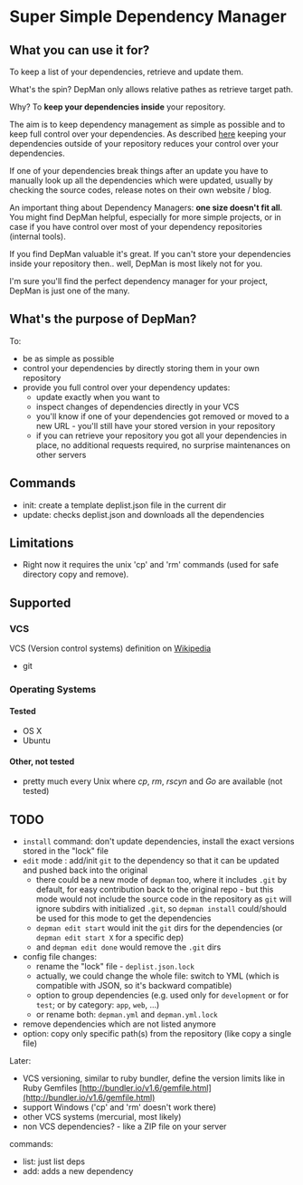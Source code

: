 Super Simple Dependency Manager
===================

## What you can use it for?

To keep a list of your dependencies, retrieve and update them.

What's the spin? DepMan only allows relative pathes as retrieve target path.

Why? To **keep your dependencies inside** your repository.

The aim is to keep dependency management as simple as possible and to keep full control over your dependencies.
As described [here](http://nathany.com/go-packages/) keeping your dependencies outside of your repository
reduces your control over your dependencies. 

If one of your dependencies break things after an update you have
to manually look up all the dependencies which were updated,
usually by checking the source codes, release notes on their own website / blog.

An important thing about Dependency Managers: **one size doesn't fit all**.
You might find DepMan helpful, especially for more simple projects, or
in case if you have control over most of your dependency repositories (internal tools).

If you find DepMan valuable it's great. If you can't store your dependencies inside your repository
then.. well, DepMan is most likely not for you.

I'm sure you'll find the perfect dependency manager for your project,
DepMan is just one of the many.


## What's the purpose of DepMan?

To:

* be as simple as possible
* control your dependencies by directly storing them in your own repository
* provide you full control over your dependency updates:
    * update exactly when you want to
    * inspect changes of dependencies directly in your VCS
    * you'll know if one of your dependencies got removed or moved to a new URL - you'll still have your stored version in your repository
    * if you can retrieve your repository you got all your dependencies in place, no additional requests required, no surprise maintenances on other servers


## Commands

* init: create a template deplist.json file in the current dir
* update: checks deplist.json and downloads all the dependencies


## Limitations

* Right now it requires the unix 'cp' and 'rm' commands (used for safe directory copy and remove).

## Supported

### VCS

VCS (Version control systems) definition on [Wikipedia](http://en.wikipedia.org/wiki/Revision_control)

* git

### Operating Systems

#### Tested
* OS X
* Ubuntu

#### Other, not tested

* pretty much every Unix where *cp*, *rm*, *rscyn* and *Go* are available (not tested)

## TODO

* `install` command: don't update dependencies, install the exact versions stored in the "lock" file
* `edit` mode : add/init `git` to the dependency so that it can be updated and pushed back into the original
  * there could be a new mode of `depman` too, where it includes `.git` by default, for easy contribution back to the original repo - but this mode would not include the source code in the repository as `git` will ignore subdirs with initialized `.git`, so `depman install` could/should be used for this mode to get the dependencies
  * `depman edit start` would init the `git` dirs for the dependencies (or `depman edit start X` for a specific dep)
  * and `depman edit done` would remove the `.git` dirs
* config file changes:
   * rename the "lock" file - `deplist.json.lock`
   * actually, we could change the whole file: switch to YML (which is compatible with JSON, so it's backward compatible)
   * option to group dependencies (e.g. used only for `development` or for `test`; or by category: `app`, `web`, ...)
   * or rename both: `depman.yml` and `depman.yml.lock`
* remove dependencies which are not listed anymore
* option: copy only specific path(s) from the repository (like copy a single file)

Later:

* VCS versioning, similar to ruby bundler, define the version limits like in Ruby Gemfiles [http://bundler.io/v1.6/gemfile.html](http://bundler.io/v1.6/gemfile.html)
* support Windows ('cp' and 'rm' doesn't work there)
* other VCS systems (mercurial, most likely)
* non VCS dependencies? - like a ZIP file on your server

commands:

* list: just list deps
* add: adds a new dependency
